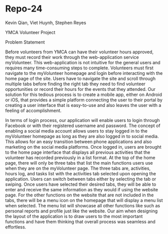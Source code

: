 # Repo-24
Kevin Qian, Viet Huynh, Stephen Reyes

YMCA Volunteer Project

Problem Statement

Before volunteers from YMCA can have their volunteer hours approved, they must record their work through the web-application service myVolunteer. This web-application is not intuitive for the general users and requires many time-consuming steps to complete. Volunteers must first navigate to the myVolunteer homepage and login before interacting with the home page of the site. Users have to navigate the site and scroll through multiple tabs before finding the right tab they need to find volunteer opportunities or record their hours for the events that they attended. Our solution for this tedious process is to create a mobile app, either on Android or iOS, that provides a simple platform connecting the user to their portal by creating a user interface that is easy-to-use and also leaves the user with a feeling of accomplishment.

In terms of login process, our application will enable users to login through Facebook or with their registered username and password. The concept of enabling a social media account allows users to stay logged in to the myVolunteer homepage as long as they are also logged in to social media. This allows for an easy transition between phone applications and also marketing on the social media platforms. Once logged in, users are brought to the home page interface that displays all previous activities that the volunteer has recorded previously in a list format. At the top of the home page, there will only be three tabs that list the main functions users use when they are on the myVolunteer page. The three tabs are, activities, hours log, and tasks list with the activities tab selected upon opening the application. Users can switch between tabs either by selecting the tab or swiping. Once users have selected their desired tabs, they will be able to enter and receive the same information as they would if using the website page. For the other functions on the website that are not included in the tabs, there will be a menu icon on the homepage that will display a menu list when selected. The menu list will showcase all other functions like such as personal reports and profile just like the website. Our aim when designing the layout of the application is to draw users to the most important functions and have them thinking that overall process was seamless and effortless. 



